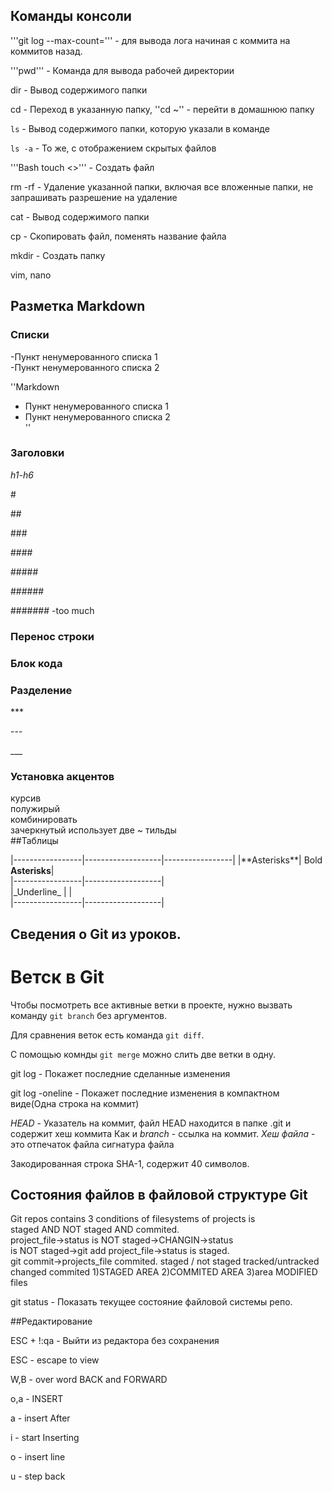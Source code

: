 ﻿## Команды консоли


'''git log <hash> --max-count=<number>''' - для вывода лога начиная с коммита <hash> на <number> коммитов назад. 


'''pwd''' - Команда для вывода рабочей директории


dir - Вывод содержимого папки


cd - Переход в указанную папку, ''cd ~'' - перейти в домашнюю папку


```ls``` - Вывод содержимого папки, которую указали в команде


```ls -a``` - То же, с отображением скрытых файлов


'''Bash touch  <>''' - Создать файл


rm -rf - Удаление указанной папки, включая все вложенные папки, не запрашивать разрешение на удаление


cat - Вывод содержимого папки


cp - Скопировать файл, поменять название файла


mkdir - Создать папку


vim, nano


## Разметка Markdown



### Списки  
-Пункт ненумерованного списка 1  
-Пункт ненумерованного списка 2  

''Markdown
- Пункт ненумерованного списка 1  
- Пункт ненумерованного списка 2  
''

### Заголовки  


*h1-h6*  


\#  


\##  


\###  


\####  


\#####  


\######  


\####### -too much  


### Перенос строки  



### Блок кода  

### Разделение


\***


\---


\___


### Установка акцентов
курсив  
полужирый  
комбинировать   
зачеркнутый использует две ~ тильды  
##Таблицы  


|-----------------|-------------------|-----------------| 
|\*\*Asterisks\*\*| Bold **Asterisks**|  
|-----------------|-------------------|  
|\_Underline\_	  |                   |  
|-----------------|-------------------|  

## Сведения о Git из уроков.  
# Ветск в Git  

Чтобы посмотреть все активные ветки в проекте, нужно вызвать команду `git branch` без аргументов. 

Для сравнения веток есть команда `git diff`.

С помощью комнды `git merge` можно слить две ветки в одну.  


git log - Покажет последние сделанные изменения


git log -oneline - Покажет последние изменения в компактном виде(Одна строка на коммит)


_HEAD_ - Указатель на коммит, файл HEAD находится в папке .git и содержит хеш коммита
Как и _branch_ - ссылка на коммит.
_Хеш файла_ - это отпечаток файла сигнатура файла  


Закодированная строка SHA-1, содержит 40 символов.


## Состояния файлов в файловой структуре Git

Git repos contains 3 conditions of filesystems of projects is  
staged AND NOT staged AND commited.  
project_file->status is NOT staged->CHANGIN->status  
is NOT staged->git add project_file->status is staged.  
git commit->projects_file commited.
staged /  not staged  tracked/untracked  changed  commited
1)STAGED AREA
2)COMMITED AREA
3)area  MODIFIED files


git status - Показать текущее состояние файловой системы репо.  


##Редактирование


ESC + !:qa - Выйти из редактора без сохранения


ESC - escape to view


W,B - over word BACK and FORWARD


o,a - INSERT


a - insert After


i - start Inserting


o - insert line


u - step back